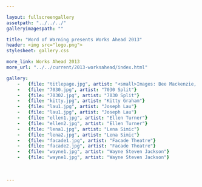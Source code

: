 ```yaml
---

layout: fullscreengallery
assetpath: "../../../"
galleryimagespath: ""

title: "Word of Warning presents Works Ahead 2013"
header: <img src="logo.png">
stylesheet: gallery.css

more_link: Works Ahead 2013
more_url: "../../current/2013-worksahead/index.html"

gallery:
    -   {file: "titlepage.jpg", artist: "<small>Images: Bee Mackenzie, Javier Camanas Saez, Tamsin Drury, Andrew Crofts</small>"}
    -   {file: "7030.jpg", artist: "7030 Split"}
    -   {file: "70302.jpg", artist: "7030 Split"}
    -   {file: "kitty.jpg", artist: "Kitty Graham"}
    -   {file: "lau1.jpg", artist: "Joseph Lau"}
    -   {file: "lau1.jpg", artist: "Joseph Lau"}
    -   {file: "ellen1.jpg", artist: "Ellen Turner"}
    -   {file: "ellen2.jpg", artist: "Ellen Turner"}
    -   {file: "lena1.jpg", artist: "Lena Simic"}
    -   {file: "lena2.jpg", artist: "Lena Simic"}
    -   {file: "facade1.jpg", artist: "Facade Theatre"}
    -   {file: "facade2.jpg", artist: "Facade Theatre"}
    -   {file: "wayne1.jpg", artist: "Wayne Steven Jackson"}
    -   {file: "wayne1.jpg", artist: "Wayne Steven Jackson"}
    
    
    
---
```

